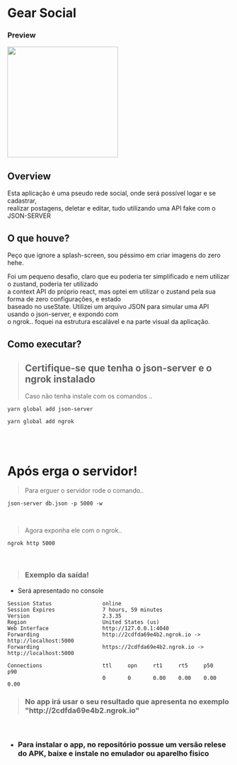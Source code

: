 # Gear Social

### Preview

<img src="https://github.com/IuriKintschev/gearSocial/blob/master/assets/images/readmePrev.gif?raw=true" width="250" />

## Overview

Esta aplicação é uma pseudo rede social, onde será possível logar e se cadastrar, <br>
realizar postagens, deletar e editar, tudo utilizando uma API fake com o JSON-SERVER <br>

## O que houve?

Peço que ignore a splash-screen, sou péssimo em criar imagens do zero hehe.

Foi um pequeno desafio, claro que eu poderia ter simplificado e nem utilizar o zustand, poderia ter utilizado <br> a context API do próprio react, mas optei em utilizar o zustand pela sua forma de zero configurações, e estado <br>baseado no useState. Utilizei um arquivo JSON para simular uma API usando o json-server, e expondo com <br> o ngrok.. foquei na estrutura escalável e na parte visual da aplicação.

## Como executar?

> <h2><b>Certifique-se que tenha o json-server e o ngrok instalado</h2></b> Caso não tenha instale com os comandos ..

````
yarn global add json-server
````

```
yarn global add ngrok
```

<br><br>
# Após erga o servidor!

> Para erguer o servidor rode o comando..

```
json-server db.json -p 5000 -w
```
<br>

> Agora exponha ele com o ngrok..

```
ngrok http 5000
```
<br>

> <h3> Exemplo da saída!</h3>

* Será apresentado no console

````
Session Status                online                                                                          
Session Expires               7 hours, 59 minutes                                                             
Version                       2.3.35                                                                          
Region                        United States (us)                                                              
Web Interface                 http://127.0.0.1:4040                                                           
Forwarding                    http://2cdfda69e4b2.ngrok.io -> http://localhost:5000                           
Forwarding                    https://2cdfda69e4b2.ngrok.io -> http://localhost:5000                          
                                                                                                              
Connections                   ttl     opn     rt1     rt5     p50     p90                                     
                              0       0       0.00    0.00    0.00    0.00
````

> <h3> No app irá usar o seu resultado que apresenta no exemplo "http://2cdfda69e4b2.ngrok.io" </h3>

<br>

* <h3>Para instalar o app, no repositório possue um versão relese <br> do APK, baixe e instale no emulador ou aparelho fisico</h3>